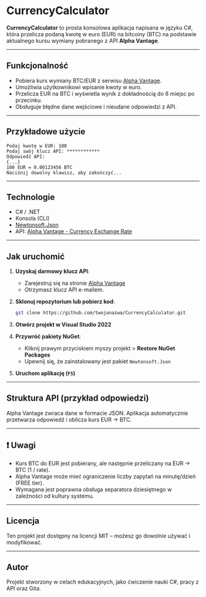 # CurrencyCalculator

**CurrencyCalculator** to prosta konsolowa aplikacja napisana w języku C#, która przelicza podaną kwotę w euro (EUR) na bitcoiny (BTC) na podstawie aktualnego kursu wymiany pobranego z API **Alpha Vantage**.

---

## Funkcjonalność

- Pobiera kurs wymiany BTC/EUR z serwisu [Alpha Vantage](https://www.alphavantage.co/).
- Umożliwia użytkownikowi wpisanie kwoty w euro.
- Przelicza EUR na BTC i wyświetla wynik z dokładnością do 8 miejsc po przecinku.
- Obsługuje błędne dane wejściowe i nieudane odpowiedzi z API.

---

## Przykładowe użycie

```
Podaj kwotę w EUR: 100
Podaj swój klucz API: ************
Odpowiedź API:
{...}
100 EUR = 0.00123456 BTC
Naciśnij dowolny klawisz, aby zakończyć...
```

---

## Technologie

- C# / .NET
- Konsola (CLI)
- [Newtonsoft.Json](https://www.nuget.org/packages/Newtonsoft.Json/)
- API: [Alpha Vantage - Currency Exchange Rate](https://www.alphavantage.co/documentation/#currency-exchange)

---

## Jak uruchomić

1. **Uzyskaj darmowy klucz API**:
   - Zarejestruj się na stronie [Alpha Vantage](https://www.alphavantage.co/support/#api-key)
   - Otrzymasz klucz API e-mailem.

2. **Sklonuj repozytorium lub pobierz kod**:
   ```bash
   git clone https://github.com/twojanazwa/CurrencyCalculator.git
   ```

3. **Otwórz projekt w Visual Studio 2022**

4. **Przywróć pakiety NuGet**:
   - Kliknij prawym przyciskiem myszy projekt > **Restore NuGet Packages**
   - Upewnij się, że zainstalowany jest pakiet `Newtonsoft.Json`

5. **Uruchom aplikację (`F5`)**

---

## Struktura API (przykład odpowiedzi)

Alpha Vantage zwraca dane w formacie JSON. Aplikacja automatycznie przetwarza odpowiedź i oblicza kurs EUR → BTC.

---

## ❗ Uwagi

- Kurs BTC do EUR jest pobierany, ale następnie przeliczany na EUR → BTC (1 / rate).
- Alpha Vantage może mieć ograniczenie liczby zapytań na minutę/dzień (FREE tier).
- Wymagana jest poprawna obsługa separatora dziesiętnego w zależności od kultury systemu.

---

## Licencja

Ten projekt jest dostępny na licencji MIT – możesz go dowolnie używać i modyfikować.

---

## Autor

Projekt stworzony w celach edukacyjnych, jako ćwiczenie nauki C#, pracy z API oraz Gita.
